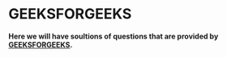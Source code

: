 # GEEKSFORGEEKS    

**Here we will have soultions of questions that are provided by [GEEKSFORGEEKS](https://www.geeksforgeeks.org/).**
